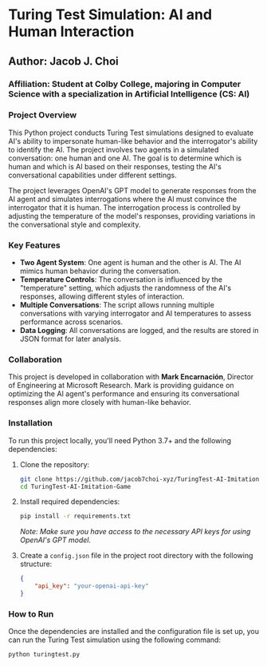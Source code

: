 # Turing Test Simulation: AI and Human Interaction

## Author: Jacob J. Choi

### Affiliation: Student at Colby College, majoring in Computer Science with a specialization in Artificial Intelligence (CS: AI)

### Project Overview
This Python project conducts Turing Test simulations designed to evaluate AI's ability to impersonate human-like behavior and the interrogator's ability to identify the AI. The project involves two agents in a simulated conversation: one human and one AI. The goal is to determine which is human and which is AI based on their responses, testing the AI's conversational capabilities under different settings.

The project leverages OpenAI's GPT model to generate responses from the AI agent and simulates interrogations where the AI must convince the interrogator that it is human. The interrogation process is controlled by adjusting the temperature of the model's responses, providing variations in the conversational style and complexity.

### Key Features
- **Two Agent System**: One agent is human and the other is AI. The AI mimics human behavior during the conversation.
- **Temperature Controls**: The conversation is influenced by the "temperature" setting, which adjusts the randomness of the AI's responses, allowing different styles of interaction.
- **Multiple Conversations**: The script allows running multiple conversations with varying interrogator and AI temperatures to assess performance across scenarios.
- **Data Logging**: All conversations are logged, and the results are stored in JSON format for later analysis.

### Collaboration
This project is developed in collaboration with **Mark Encarnación**, Director of Engineering at Microsoft Research. Mark is providing guidance on optimizing the AI agent's performance and ensuring its conversational responses align more closely with human-like behavior.

### Installation
To run this project locally, you'll need Python 3.7+ and the following dependencies:

1. Clone the repository:
    ```bash
    git clone https://github.com/jacob7choi-xyz/TuringTest-AI-Imitation-Game.git
    cd TuringTest-AI-Imitation-Game
    ```

2. Install required dependencies:
    ```bash
    pip install -r requirements.txt
    ```

    *Note: Make sure you have access to the necessary API keys for using OpenAI's GPT model.*

3. Create a `config.json` file in the project root directory with the following structure:

    ```json
    {
        "api_key": "your-openai-api-key"
    }
    ```

### How to Run
Once the dependencies are installed and the configuration file is set up, you can run the Turing Test simulation using the following command:

```bash
python turingtest.py
